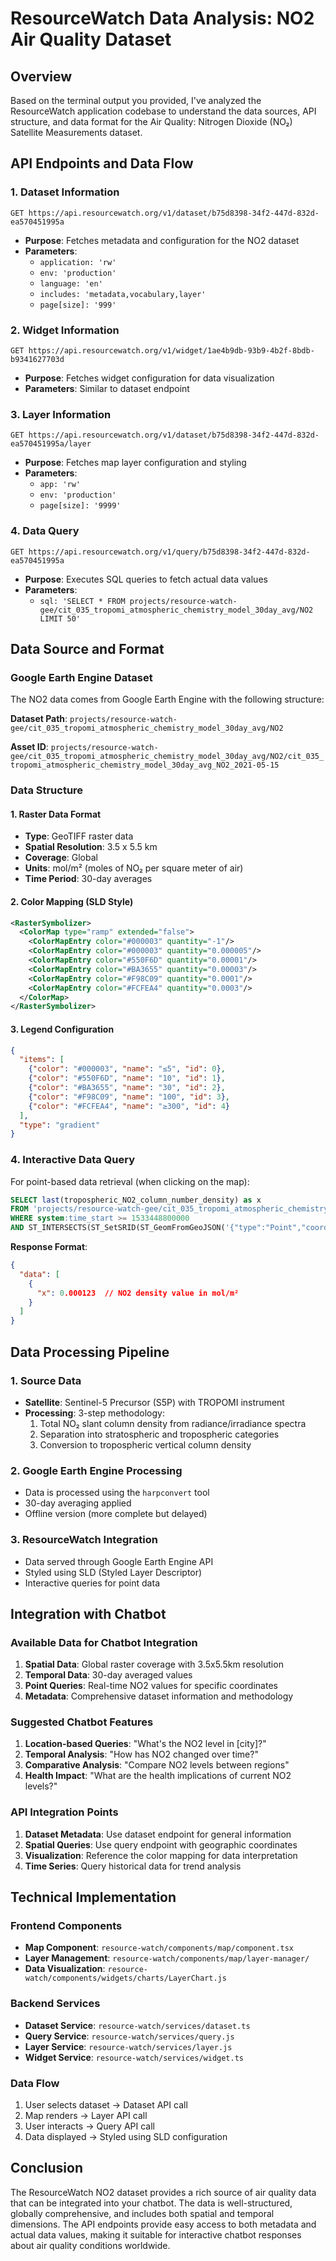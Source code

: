 # ResourceWatch Data Analysis: NO2 Air Quality Dataset

## Overview

Based on the terminal output you provided, I've analyzed the ResourceWatch application codebase to understand the data sources, API structure, and data format for the Air Quality: Nitrogen Dioxide (NO₂) Satellite Measurements dataset.

## API Endpoints and Data Flow

### 1. Dataset Information
```
GET https://api.resourcewatch.org/v1/dataset/b75d8398-34f2-447d-832d-ea570451995a
```
- **Purpose**: Fetches metadata and configuration for the NO2 dataset
- **Parameters**: 
  - `application: 'rw'`
  - `env: 'production'`
  - `language: 'en'`
  - `includes: 'metadata,vocabulary,layer'`
  - `page[size]: '999'`

### 2. Widget Information
```
GET https://api.resourcewatch.org/v1/widget/1ae4b9db-93b9-4b2f-8bdb-b9341627703d
```
- **Purpose**: Fetches widget configuration for data visualization
- **Parameters**: Similar to dataset endpoint

### 3. Layer Information
```
GET https://api.resourcewatch.org/v1/dataset/b75d8398-34f2-447d-832d-ea570451995a/layer
```
- **Purpose**: Fetches map layer configuration and styling
- **Parameters**:
  - `app: 'rw'`
  - `env: 'production'`
  - `page[size]: '9999'`

### 4. Data Query
```
GET https://api.resourcewatch.org/v1/query/b75d8398-34f2-447d-832d-ea570451995a
```
- **Purpose**: Executes SQL queries to fetch actual data values
- **Parameters**:
  - `sql: 'SELECT * FROM projects/resource-watch-gee/cit_035_tropomi_atmospheric_chemistry_model_30day_avg/NO2 LIMIT 50'`

## Data Source and Format

### Google Earth Engine Dataset
The NO2 data comes from Google Earth Engine with the following structure:

**Dataset Path**: `projects/resource-watch-gee/cit_035_tropomi_atmospheric_chemistry_model_30day_avg/NO2`

**Asset ID**: `projects/resource-watch-gee/cit_035_tropomi_atmospheric_chemistry_model_30day_avg/NO2/cit_035_tropomi_atmospheric_chemistry_model_30day_avg_NO2_2021-05-15`

### Data Structure

#### 1. Raster Data Format
- **Type**: GeoTIFF raster data
- **Spatial Resolution**: 3.5 x 5.5 km
- **Coverage**: Global
- **Units**: mol/m² (moles of NO₂ per square meter of air)
- **Time Period**: 30-day averages

#### 2. Color Mapping (SLD Style)
```xml
<RasterSymbolizer>
  <ColorMap type="ramp" extended="false">
    <ColorMapEntry color="#000003" quantity="-1"/>
    <ColorMapEntry color="#000003" quantity="0.000005"/>
    <ColorMapEntry color="#550F6D" quantity="0.00001"/>
    <ColorMapEntry color="#BA3655" quantity="0.00003"/>
    <ColorMapEntry color="#F98C09" quantity="0.0001"/>
    <ColorMapEntry color="#FCFEA4" quantity="0.0003"/>
  </ColorMap>
</RasterSymbolizer>
```

#### 3. Legend Configuration
```json
{
  "items": [
    {"color": "#000003", "name": "≤5", "id": 0},
    {"color": "#550F6D", "name": "10", "id": 1},
    {"color": "#BA3655", "name": "30", "id": 2},
    {"color": "#F98C09", "name": "100", "id": 3},
    {"color": "#FCFEA4", "name": "≥300", "id": 4}
  ],
  "type": "gradient"
}
```

### 4. Interactive Data Query
For point-based data retrieval (when clicking on the map):

```sql
SELECT last(tropospheric_NO2_column_number_density) as x 
FROM 'projects/resource-watch-gee/cit_035_tropomi_atmospheric_chemistry_model_30day_avg/NO2/cit_035_tropomi_atmospheric_chemistry_model_30day_avg_NO2_2021-05-15' 
WHERE system:time_start >= 1533448800000 
AND ST_INTERSECTS(ST_SetSRID(ST_GeomFromGeoJSON('{"type":"Point","coordinates":[{{lng}},{{lat}}]}'),4326),the_geom)
```

**Response Format**:
```json
{
  "data": [
    {
      "x": 0.000123  // NO2 density value in mol/m²
    }
  ]
}
```

## Data Processing Pipeline

### 1. Source Data
- **Satellite**: Sentinel-5 Precursor (S5P) with TROPOMI instrument
- **Processing**: 3-step methodology:
  1. Total NO₂ slant column density from radiance/irradiance spectra
  2. Separation into stratospheric and tropospheric categories
  3. Conversion to tropospheric vertical column density

### 2. Google Earth Engine Processing
- Data is processed using the `harpconvert` tool
- 30-day averaging applied
- Offline version (more complete but delayed)

### 3. ResourceWatch Integration
- Data served through Google Earth Engine API
- Styled using SLD (Styled Layer Descriptor)
- Interactive queries for point data

## Integration with Chatbot

### Available Data for Chatbot Integration

1. **Spatial Data**: Global raster coverage with 3.5x5.5km resolution
2. **Temporal Data**: 30-day averaged values
3. **Point Queries**: Real-time NO2 values for specific coordinates
4. **Metadata**: Comprehensive dataset information and methodology

### Suggested Chatbot Features

1. **Location-based Queries**: "What's the NO2 level in [city]?"
2. **Temporal Analysis**: "How has NO2 changed over time?"
3. **Comparative Analysis**: "Compare NO2 levels between regions"
4. **Health Impact**: "What are the health implications of current NO2 levels?"

### API Integration Points

1. **Dataset Metadata**: Use dataset endpoint for general information
2. **Spatial Queries**: Use query endpoint with geographic coordinates
3. **Visualization**: Reference the color mapping for data interpretation
4. **Time Series**: Query historical data for trend analysis

## Technical Implementation

### Frontend Components
- **Map Component**: `resource-watch/components/map/component.tsx`
- **Layer Management**: `resource-watch/components/map/layer-manager/`
- **Data Visualization**: `resource-watch/components/widgets/charts/LayerChart.js`

### Backend Services
- **Dataset Service**: `resource-watch/services/dataset.ts`
- **Query Service**: `resource-watch/services/query.js`
- **Layer Service**: `resource-watch/services/layer.js`
- **Widget Service**: `resource-watch/services/widget.ts`

### Data Flow
1. User selects dataset → Dataset API call
2. Map renders → Layer API call
3. User interacts → Query API call
4. Data displayed → Styled using SLD configuration

## Conclusion

The ResourceWatch NO2 dataset provides a rich source of air quality data that can be integrated into your chatbot. The data is well-structured, globally comprehensive, and includes both spatial and temporal dimensions. The API endpoints provide easy access to both metadata and actual data values, making it suitable for interactive chatbot responses about air quality conditions worldwide.

